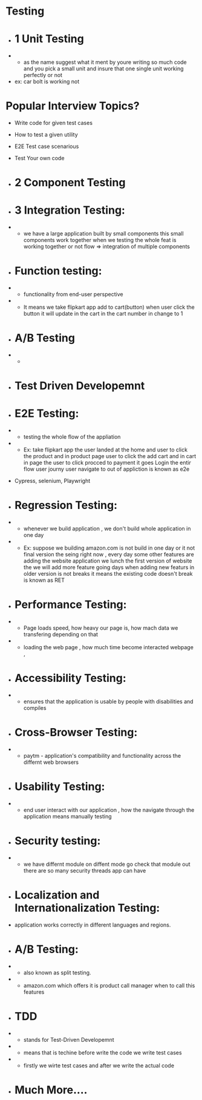 


# Testing
- # 1 Unit Testing
- - as the name suggest what it ment by youre writing so much code and you pick a small unit and insure that one single unit working perfectly or not
- ex: car bolt is working not 

# Popular Interview Topics?
- Write code for given test cases
- How to test a given utility
- E2E Test case scenarious
- Test Your own code

- # 2 Component Testing

- # 3 Integration Testing:
- - we have a large application built by small components this small components work together when we testing the whole feat is working together or not flow => integration of multiple components

- # Function testing:
- - functionality from end-user perspective
- - It means we take flipkart app add to cart(button) when user click the button it will update in the cart in the cart number in change to 1
- # A/B Testing
- - 

- # Test Driven Developemnt

- # E2E Testing:
- - testing the whole flow of the appliation
- - Ex: take flipkart app the user landed at the home and user to click the product and in product page user to click the add cart and in cart in page the user to click procced to payment it goes Login the entir flow user journy user navigate to out of appliction is known as e2e
- Cypress, selenium, Playwright

- # Regression Testing:
- - whenever we build application , we don't build whole application in one day
- - Ex: suppose we building amazon.com  is not build in one day or it not final version the seing right now , every day some other features are adding the website application
we lunch the first version of website the we will add more feature going days
when adding new featurs in older version is not breaks it means the existing code doesn't break is known as RET



- # Performance Testing:
- - Page loads speed, how heavy our page is, how mach data we transfering depending on that 
- - loading the web page , how much time become interacted webpage ,

- # Accessibility Testing:
- - ensures that the application is usable by people with disabilities and compiles

- # Cross-Browser Testing:
- - paytm - application's compatibility and functionality across the differnt web browsers

- # Usability Testing:
- - end user interact with our application , how the navigate through the application means manually testing

- # Security testing: 
- - we have differnt module on diffent mode go check that module out there are so many security threads app can have

- # Localization and Internationalization Testing:
- application works correctly in different languages and regions.

- # A/B Testing:
- - also known as split testing. 
- - amazon.com  which offers it is product call manager when to call this features

- # TDD
- - stands for Test-Driven Developemnt
- - means that is techine before write the code we write test cases
- - firstly we wirte test cases and after we write the actual code
- # Much More....

